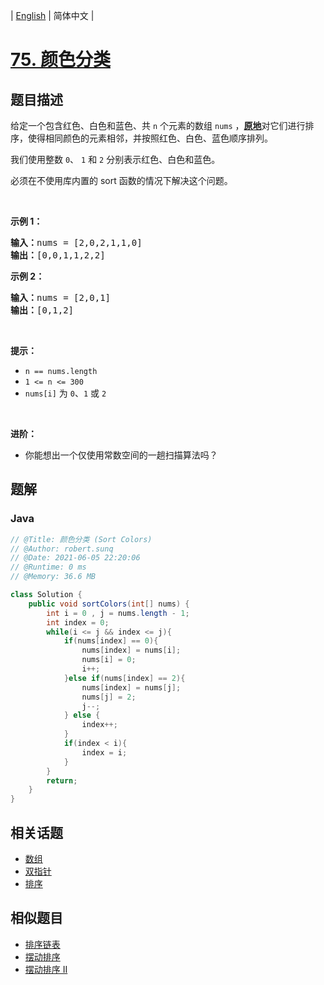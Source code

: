
| [English](README_EN.md) | 简体中文 |

# [75. 颜色分类](https://leetcode.cn//problems/sort-colors/)

## 题目描述

<p>给定一个包含红色、白色和蓝色、共&nbsp;<code>n</code><em> </em>个元素的数组<meta charset="UTF-8" />&nbsp;<code>nums</code>&nbsp;，<strong><a href="https://baike.baidu.com/item/%E5%8E%9F%E5%9C%B0%E7%AE%97%E6%B3%95" target="_blank">原地</a></strong>对它们进行排序，使得相同颜色的元素相邻，并按照红色、白色、蓝色顺序排列。</p>

<p>我们使用整数 <code>0</code>、&nbsp;<code>1</code> 和 <code>2</code> 分别表示红色、白色和蓝色。</p>

<ul>
</ul>

<p>必须在不使用库内置的 sort 函数的情况下解决这个问题。</p>

<p>&nbsp;</p>

<p><strong>示例 1：</strong></p>

<pre>
<strong>输入：</strong>nums = [2,0,2,1,1,0]
<strong>输出：</strong>[0,0,1,1,2,2]
</pre>

<p><strong>示例 2：</strong></p>

<pre>
<strong>输入：</strong>nums = [2,0,1]
<strong>输出：</strong>[0,1,2]
</pre>

<p>&nbsp;</p>

<p><strong>提示：</strong></p>

<ul>
	<li><code>n == nums.length</code></li>
	<li><code>1 &lt;= n &lt;= 300</code></li>
	<li><code>nums[i]</code> 为 <code>0</code>、<code>1</code> 或 <code>2</code></li>
</ul>

<p>&nbsp;</p>

<p><strong>进阶：</strong></p>

<ul>
	<li>你能想出一个仅使用常数空间的一趟扫描算法吗？</li>
</ul>


## 题解


### Java

```Java
// @Title: 颜色分类 (Sort Colors)
// @Author: robert.sunq
// @Date: 2021-06-05 22:20:06
// @Runtime: 0 ms
// @Memory: 36.6 MB

class Solution {
    public void sortColors(int[] nums) {
        int i = 0 , j = nums.length - 1;
        int index = 0;
        while(i <= j && index <= j){
            if(nums[index] == 0){
                nums[index] = nums[i];
                nums[i] = 0;
                i++;
            }else if(nums[index] == 2){
                nums[index] = nums[j];
                nums[j] = 2;
                j--;
            } else {
                index++;
            }
            if(index < i){
                index = i;
            }
        }
        return;
    }
}
```



## 相关话题

- [数组](https://leetcode.cn//tag/array)
- [双指针](https://leetcode.cn//tag/two-pointers)
- [排序](https://leetcode.cn//tag/sorting)

## 相似题目


- [排序链表](../sort-list/README.md)
- [摆动排序](../wiggle-sort/README.md)
- [摆动排序 II](../wiggle-sort-ii/README.md)
